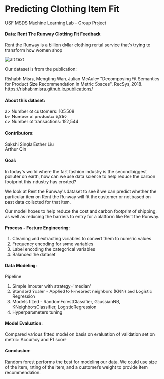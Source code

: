 # Predicting Clothing Item Fit
USF MSDS Machine Learning Lab - Group Project

#### Data: Rent The Runway Clothing Fit Feedback
Rent the Runway is a billion dollar clothing rental service that's trying to transform how women shop

![alt text](https://socialmediaweek.org/wp-content/blogs.dir/1/files/rtr-1.jpg)

Our dataset is from the publication:

Rishabh Misra, Mengting Wan, Julian McAuley "Decomposing Fit Semantics for Product Size Recommendation in Metric Spaces". RecSys, 2018. https://rishabhmisra.github.io/publications/


#### About this dataset:       
a> Number of customers: 105,508   
b> Number of products: 5,850    
c> Number of transactions: 192,544 

#### Contributors:

Sakshi Singla 
Esther Liu  
Arthur Qin  

#### Goal:

In today's world where the fast fashion industry is the second biggest polluter on earth, how can we use data science to help reduce the carbon footprint this industry has created?

We look at Rent the Runway's dataset to see if we can predict whether the particular item on Rent the Runway will fit the customer or not based on past data collected for that item.

Our model hopes to help reduce the cost and carbon footprint of shipping, as well as reducing the barriers to entry for a platform like Rent the Runway.


#### Process - Feature Engineering:

1. Cleaning and extracting variables to convert them to numeric values
2. Frequency encoding for some variables
3. Label encoding the categorical variables
4. Balanced the dataset 

#### Data Modeling:

Pipeline 
1. Simple Imputer with strategy='median'
2. Standard Scaler - Applied to k-nearest neighbors (KNN) and Logistic Regression 
3. Models fitted - RandomForestClassifier, GaussianNB, KNeighborsClassifier, LogisticRegression
4. Hyperparameters tuning

#### Model Evaluation:

Compared various fitted model on basis on evaluation of validation set on metric: Accuracy and F1 score

#### Conclusion:

Random forest performs the best for modeling our data.
We could use size of the item, rating of the item, and a customer’s weight to provide item recommendation.

